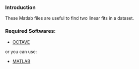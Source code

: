 ### Introduction
These Matlab files are useful to find two linear fits in a dataset.

### Required Softwares:
* [OCTAVE](https://www.gnu.org/software/octave/index)

or you can use:

* [MATLAB](https://www.mathworks.com/products/matlab.html)
